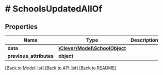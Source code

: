 # # SchoolsUpdatedAllOf

## Properties

Name | Type | Description | Notes
------------ | ------------- | ------------- | -------------
**data** | [**\Clever\Model\SchoolObject**](SchoolObject.md) |  | [optional]
**previous_attributes** | **object** |  | [optional]

[[Back to Model list]](../../README.md#models) [[Back to API list]](../../README.md#endpoints) [[Back to README]](../../README.md)
